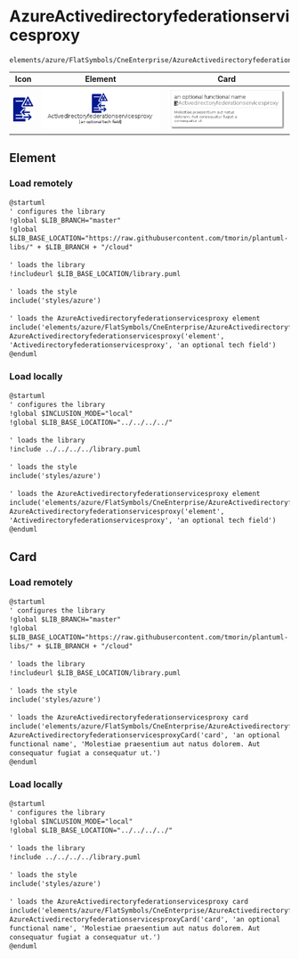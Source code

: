 # AzureActivedirectoryfederationservicesproxy
```text
elements/azure/FlatSymbols/CneEnterprise/AzureActivedirectoryfederationservicesproxy
```
| Icon | Element | Card |
| :-: | :-: | --- |
| ![AzureActivedirectoryfederationservicesproxy icon](../../../../icons/azure/FlatSymbols/CneEnterprise/AzureActivedirectoryfederationservicesproxy.png) | ![AzureActivedirectoryfederationservicesproxy element](AzureActivedirectoryfederationservicesproxy.element.png) | ![AzureActivedirectoryfederationservicesproxy card](AzureActivedirectoryfederationservicesproxy.card.png) |
## Element
### Load remotely
```plantuml
@startuml
' configures the library
!global $LIB_BRANCH="master"
!global $LIB_BASE_LOCATION="https://raw.githubusercontent.com/tmorin/plantuml-libs/" + $LIB_BRANCH + "/cloud"

' loads the library
!includeurl $LIB_BASE_LOCATION/library.puml

' loads the style
include('styles/azure')

' loads the AzureActivedirectoryfederationservicesproxy element
include('elements/azure/FlatSymbols/CneEnterprise/AzureActivedirectoryfederationservicesproxy')
AzureActivedirectoryfederationservicesproxy('element', 'Activedirectoryfederationservicesproxy', 'an optional tech field')
@enduml
```
### Load locally
```plantuml
@startuml
' configures the library
!global $INCLUSION_MODE="local"
!global $LIB_BASE_LOCATION="../../../../"

' loads the library
!include ../../../../library.puml

' loads the style
include('styles/azure')

' loads the AzureActivedirectoryfederationservicesproxy element
include('elements/azure/FlatSymbols/CneEnterprise/AzureActivedirectoryfederationservicesproxy')
AzureActivedirectoryfederationservicesproxy('element', 'Activedirectoryfederationservicesproxy', 'an optional tech field')
@enduml
```
## Card
### Load remotely
```plantuml
@startuml
' configures the library
!global $LIB_BRANCH="master"
!global $LIB_BASE_LOCATION="https://raw.githubusercontent.com/tmorin/plantuml-libs/" + $LIB_BRANCH + "/cloud"

' loads the library
!includeurl $LIB_BASE_LOCATION/library.puml

' loads the style
include('styles/azure')

' loads the AzureActivedirectoryfederationservicesproxy card
include('elements/azure/FlatSymbols/CneEnterprise/AzureActivedirectoryfederationservicesproxy')
AzureActivedirectoryfederationservicesproxyCard('card', 'an optional functional name', 'Molestiae praesentium aut natus dolorem. Aut consequatur fugiat a consequatur ut.')
@enduml
```
### Load locally
```plantuml
@startuml
' configures the library
!global $INCLUSION_MODE="local"
!global $LIB_BASE_LOCATION="../../../../"

' loads the library
!include ../../../../library.puml

' loads the style
include('styles/azure')

' loads the AzureActivedirectoryfederationservicesproxy card
include('elements/azure/FlatSymbols/CneEnterprise/AzureActivedirectoryfederationservicesproxy')
AzureActivedirectoryfederationservicesproxyCard('card', 'an optional functional name', 'Molestiae praesentium aut natus dolorem. Aut consequatur fugiat a consequatur ut.')
@enduml
```
